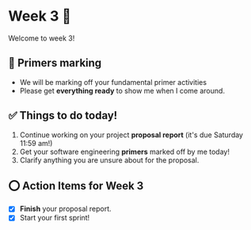 # Week 3 🥕

Welcome to week 3!

## 📝 Primers marking

- We will be marking off your fundamental primer activities
- Please get **everything ready** to show me when I come around.

## ✅ Things to do today!

1. Continue working on your project **proposal report** (it's due Saturday 11:59 am!)
2. Get your software engineering **primers** marked off by me today!
3. Clarify anything you are unsure about for the proposal.

## ⭕ Action Items for Week 3

- [x] **Finish** your proposal report.
- [x] Start your first sprint!
